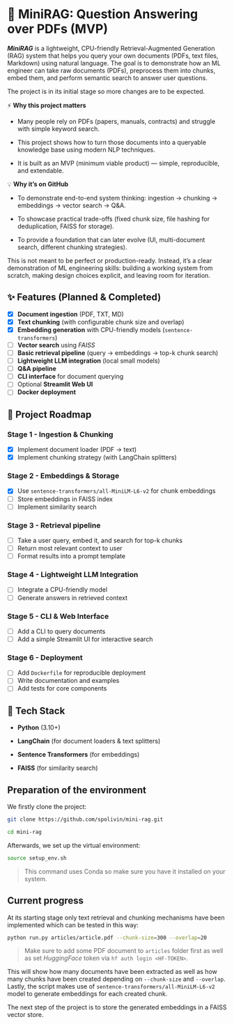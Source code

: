 # 📖 MiniRAG: Question Answering over PDFs (MVP)

***MiniRAG*** is a lightweight, CPU-friendly Retrieval-Augmented Generation (RAG) system that helps you query your own documents (PDFs, text files, Markdown) using natural language. The goal is to demonstrate how an ML engineer can take raw documents (PDFs), preprocess them into chunks, embed them, and perform semantic search to answer user questions.

The project is in its initial stage so more changes are to be expected.

⚡ **Why this project matters**

* Many people rely on PDFs (papers, manuals, contracts) and struggle with simple keyword search.

* This project shows how to turn those documents into a queryable knowledge base using modern NLP techniques.

* It is built as an MVP (minimum viable product) — simple, reproducible, and extendable.

💡 **Why it’s on GitHub**

* To demonstrate end-to-end system thinking: ingestion → chunking → embeddings → vector search → Q&A.

* To showcase practical trade-offs (fixed chunk size, file hashing for deduplication, FAISS for storage).

* To provide a foundation that can later evolve (UI, multi-document search, different chunking strategies).

This is not meant to be perfect or production-ready. Instead, it’s a clear demonstration of ML engineering skills: building a working system from scratch, making design choices explicit, and leaving room for iteration.

## ✨ Features (Planned & Completed)

- [x] **Document ingestion** (PDF, TXT, MD)
- [x] **Text chunking** (with configurable chunk size and overlap)
- [x] **Embedding generation** with CPU-friendly models (`sentence-transformers`)
- [ ] **Vector search** using *FAISS*
- [ ] **Basic retrieval pipeline** (query → embeddings → top-k chunk search)
- [ ] **Lightweight LLM integration** (local small models)
- [ ] **Q&A pipeline**
- [ ] **CLI interface** for document querying
- [ ] Optional **Streamlit Web UI**
- [ ] **Docker deployment**

## 🚀 Project Roadmap

### Stage 1 - Ingestion & Chunking

- [x] Implement document loader (PDF → text)
- [x] Implement chunking strategy (with LangChain splitters)

### Stage 2 - Embeddings & Storage

- [x] Use `sentence-transformers/all-MiniLM-L6-v2` for chunk embeddings
- [ ] Store embeddings in FAISS index
- [ ] Implement similarity search

### Stage 3 - Retrieval pipeline

- [ ] Take a user query, embed it, and search for top-k chunks
- [ ] Return most relevant context to user
- [ ] Format results into a prompt template

### Stage 4 - Lightweight LLM Integration

- [ ] Integrate a CPU-friendly model
- [ ] Generate answers in retrieved context

### Stage 5 - CLI & Web Interface

- [ ] Add a CLI to query documents
- [ ] Add a simple Streamlit UI for interactive search

### Stage 6 - Deployment

- [ ] Add `Dockerfile` for reproducible deployment
- [ ] Write documentation and examples
- [ ] Add tests for core components

## 🔧 Tech Stack

* **Python** (3.10+)

* **LangChain** (for document loaders & text splitters)

* **Sentence Transformers** (for embeddings)

* **FAISS** (for similarity search)

## Preparation of the environment

We firstly clone the project:

```bash
git clone https://github.com/spolivin/mini-rag.git

cd mini-rag
```

Afterwards, we set up the virtual environment:

```bash
source setup_env.sh
```
> This command uses Conda so make sure you have it installed on your system.

## Current progress

At its starting stage only text retrieval and chunking mechanisms have been implemented which can be tested in this way:

```bash
python run.py articles/article.pdf --chunk-size=300 --overlap=20
```
> Make sure to add some PDF document to `articles` folder first as well as set *HuggingFace* token via `hf auth login <HF-TOKEN>`.

This will show how many documents have been extracted as well as how many chunks have been created depending on `--chunk-size` and `--overlap`. Lastly, the script makes use of `sentence-transformers/all-MiniLM-L6-v2` model to generate embeddings for each created chunk.

The next step of the project is to store the generated embeddings in a FAISS vector store.
